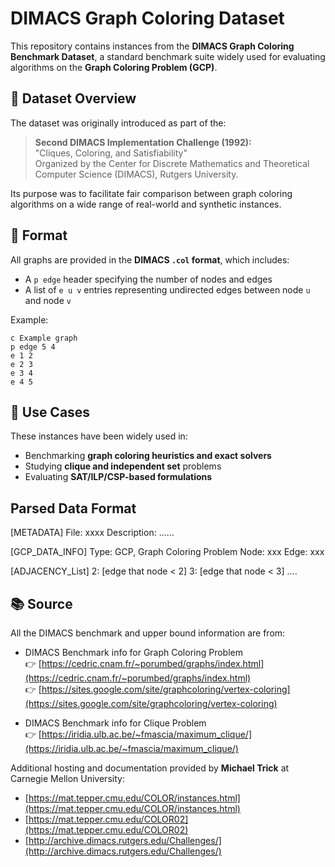 # DIMACS Graph Coloring Dataset

This repository contains instances from the **DIMACS Graph Coloring Benchmark Dataset**, a standard benchmark suite widely used for evaluating algorithms on the **Graph Coloring Problem (GCP)**.

## 📌 Dataset Overview

The dataset was originally introduced as part of the:

> **Second DIMACS Implementation Challenge (1992):**  
> "Cliques, Coloring, and Satisfiability"  
> Organized by the Center for Discrete Mathematics and Theoretical Computer Science (DIMACS), Rutgers University.

Its purpose was to facilitate fair comparison between graph coloring algorithms on a wide range of real-world and synthetic instances.

## 📂 Format

All graphs are provided in the **DIMACS `.col` format**, which includes:
- A `p edge` header specifying the number of nodes and edges
- A list of `e u v` entries representing undirected edges between node `u` and node `v`

Example:
```
c Example graph
p edge 5 4
e 1 2
e 2 3
e 3 4
e 4 5
```

## 🧩 Use Cases

These instances have been widely used in:
- Benchmarking **graph coloring heuristics and exact solvers**
- Studying **clique and independent set** problems
- Evaluating **SAT/ILP/CSP-based formulations**

## Parsed Data Format
[METADATA]
File: xxxx
Description: 
......

[GCP_DATA_INFO]
Type: GCP, Graph Coloring Problem 
Node: xxx
Edge: xxx

[ADJACENCY_List] 
2: [edge that node < 2]
3: [edge that node < 3]
....

## 📚 Source

All the DIMACS benchmark and upper bound information are from:

- DIMACS Benchmark info for Graph Coloring Problem  
  👉 [https://cedric.cnam.fr/~porumbed/graphs/index.html](https://cedric.cnam.fr/~porumbed/graphs/index.html)  
  👉 [https://sites.google.com/site/graphcoloring/vertex-coloring](https://sites.google.com/site/graphcoloring/vertex-coloring)

- DIMACS Benchmark info for Clique Problem  
  👉 [https://iridia.ulb.ac.be/~fmascia/maximum_clique/](https://iridia.ulb.ac.be/~fmascia/maximum_clique/)

Additional hosting and documentation provided by **Michael Trick** at Carnegie Mellon University:

- [https://mat.tepper.cmu.edu/COLOR/instances.html](https://mat.tepper.cmu.edu/COLOR/instances.html)  
- [https://mat.tepper.cmu.edu/COLOR02](https://mat.tepper.cmu.edu/COLOR02)  
- [http://archive.dimacs.rutgers.edu/Challenges/](http://archive.dimacs.rutgers.edu/Challenges/)
